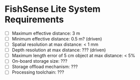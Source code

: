 # FishSense Lite System Requirements
- [ ] Maximum effective distance: 3 m
- [ ] Minimum effective distance: 0.5 m? (driven)
- [ ] Spatial resolution at max distance: < 1 mm
- [ ] Depth resolution at max distance: ??? (driven)
- [ ] Maximum length error of 5 cm object at max distance: < 5%
- [ ] On-board storage size: ???
- [ ] Storage offload mechanism: ???
- [ ] Processing toolchain: ???
